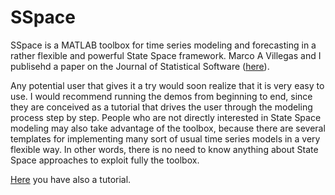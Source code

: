 # SSpace
SSpace is a MATLAB toolbox for time series modeling and forecasting in a rather flexible and powerful State Space framework. Marco A Villegas and I publisehd a paper on the Journal of Statistical Software ([here](https://www.jstatsoft.org/article/view/v087i05)).

Any potential user that gives it a try would soon realize that it is very easy to use. I would recommend running the demos from beginning to end, since they are conceived as a tutorial that drives the user through the modeling process step by step. People who are not directly interested in State Space modeling may also take advantage of the toolbox, because there are several templates for implementing many sort of usual time series models in a very flexible way. In other words, there is no need to know anything about State Space approaches to exploit fully the toolbox.

[Here](http://blog.uclm.es/diegopedregal/files/2019/05/SSpaceTutorial.pdf) you have also a tutorial.

